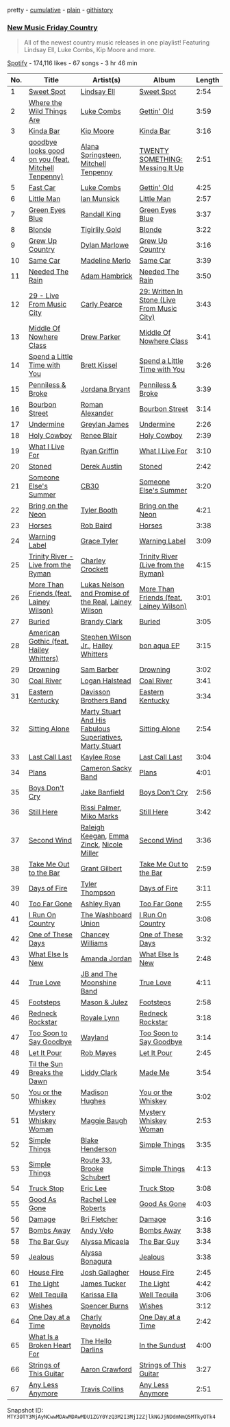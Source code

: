 pretty - [cumulative](/playlists/cumulative/37i9dQZF1DWVn8zvR5ROMB.md) - [plain](/playlists/plain/37i9dQZF1DWVn8zvR5ROMB) - [githistory](https://github.githistory.xyz/mackorone/spotify-playlist-archive/blob/main/playlists/plain/37i9dQZF1DWVn8zvR5ROMB)

### [New Music Friday Country](https://open.spotify.com/playlist/37i9dQZF1DWVn8zvR5ROMB)

> All of the newest country music releases in one playlist! Featuring Lindsay Ell, Luke Combs, Kip Moore and more.

[Spotify](https://open.spotify.com/user/spotify) - 174,116 likes - 67 songs - 3 hr 46 min

| No. | Title | Artist(s) | Album | Length |
|---|---|---|---|---|
| 1 | [Sweet Spot](https://open.spotify.com/track/1HlR2cBtUy2euEdltt7Cdz) | [Lindsay Ell](https://open.spotify.com/artist/4lpA7MWpQpY7hKkwfLxw2Q) | [Sweet Spot](https://open.spotify.com/album/0jGTPi4YLdLW42KjT9IDKY) | 2:54 |
| 2 | [Where the Wild Things Are](https://open.spotify.com/track/0eBFgRxyVSeuT4iyrbukdn) | [Luke Combs](https://open.spotify.com/artist/718COspgdWOnwOFpJHRZHS) | [Gettin' Old](https://open.spotify.com/album/5Uly85dJHHDfHQCsyUQ8gw) | 3:59 |
| 3 | [Kinda Bar](https://open.spotify.com/track/3nQMjaLYxQHD1qEYkovZyo) | [Kip Moore](https://open.spotify.com/artist/2hJPr4lk7Q8SSvCVBl9fWM) | [Kinda Bar](https://open.spotify.com/album/6M3sZd68dyKV2Q9gvWpSYj) | 3:16 |
| 4 | [goodbye looks good on you \(feat\. Mitchell Tenpenny\)](https://open.spotify.com/track/4K3tnAfDLPZPvc3lzsrjoq) | [Alana Springsteen](https://open.spotify.com/artist/4TPT9nwjRvEV49q7f8p4fy), [Mitchell Tenpenny](https://open.spotify.com/artist/1p6CdzJRoicjRcSdWoB9Qc) | [TWENTY SOMETHING: Messing It Up](https://open.spotify.com/album/1Uyc48o6p2Dv1RfyZYztFS) | 2:51 |
| 5 | [Fast Car](https://open.spotify.com/track/1Lo0QY9cvc8sUB2vnIOxDT) | [Luke Combs](https://open.spotify.com/artist/718COspgdWOnwOFpJHRZHS) | [Gettin' Old](https://open.spotify.com/album/5Uly85dJHHDfHQCsyUQ8gw) | 4:25 |
| 6 | [Little Man](https://open.spotify.com/track/2cvRVjFCjMnyf6zy1uTGF9) | [Ian Munsick](https://open.spotify.com/artist/7HjGPPtdNuHcK8crc7iNkn) | [Little Man](https://open.spotify.com/album/2mR1FqZrH3Fe3sqBO8ZBB7) | 2:57 |
| 7 | [Green Eyes Blue](https://open.spotify.com/track/1x15fRBTT4lJCEvPX7kXw6) | [Randall King](https://open.spotify.com/artist/4Uux6BdaCNrVFQ0bqGRtfh) | [Green Eyes Blue](https://open.spotify.com/album/4H07PvbznqL0YjMMVT66tq) | 3:37 |
| 8 | [Blonde](https://open.spotify.com/track/1HuujiW4Juu0OcxvueBY2E) | [Tigirlily Gold](https://open.spotify.com/artist/0z4vOhwPxS2J5ULMg8edzb) | [Blonde](https://open.spotify.com/album/1kKazJ5YxsH7iV351nvXfs) | 3:22 |
| 9 | [Grew Up Country](https://open.spotify.com/track/4rLuT5hLEA3rAvHAFLglze) | [Dylan Marlowe](https://open.spotify.com/artist/0ZZLr8EH3aNFzYpXtaTIax) | [Grew Up Country](https://open.spotify.com/album/5IoCgdWyeILZRHF6r2lYHH) | 3:16 |
| 10 | [Same Car](https://open.spotify.com/track/6yCW8qaDobbzDQS4qjTfJO) | [Madeline Merlo](https://open.spotify.com/artist/4KH3T3jZJtfFtNyfBqwUuu) | [Same Car](https://open.spotify.com/album/18QJ8qka8jU6I9P4SAgmGo) | 3:39 |
| 11 | [Needed The Rain](https://open.spotify.com/track/2YPgBZVNqvBprMbJ23UPUk) | [Adam Hambrick](https://open.spotify.com/artist/5KGZH5Opah1A66dZ2TuWAX) | [Needed The Rain](https://open.spotify.com/album/3XawUgdBEJuVzoLKV1RTM4) | 3:50 |
| 12 | [29 \- Live From Music City](https://open.spotify.com/track/78ETXDXipfmM7S9uw0CSwC) | [Carly Pearce](https://open.spotify.com/artist/4sIl4BTo9l9KqEi0Y3RE72) | [29: Written In Stone \(Live From Music City\)](https://open.spotify.com/album/67o5CFSmkDlqmeA2vkvZx8) | 3:43 |
| 13 | [Middle Of Nowhere Class](https://open.spotify.com/track/0hzkbUtBgEgMyfbymWuDKc) | [Drew Parker](https://open.spotify.com/artist/04roC3Teouu613zLDKvHpQ) | [Middle Of Nowhere Class](https://open.spotify.com/album/0zN8UMoWb3j1yIfdfjfzTE) | 3:41 |
| 14 | [Spend a Little Time with You](https://open.spotify.com/track/06w079NKkoRTF9ppTzQyBk) | [Brett Kissel](https://open.spotify.com/artist/6VOaUBrKfzd49nIAzjVKmm) | [Spend a Little Time with You](https://open.spotify.com/album/5SIYAIdI4VTtla7rPs1wKU) | 3:26 |
| 15 | [Penniless & Broke](https://open.spotify.com/track/26TL1SaQwfeu2RUEpICMOh) | [Jordana Bryant](https://open.spotify.com/artist/69CLILkCLdR4JOoQieAFm2) | [Penniless & Broke](https://open.spotify.com/album/16lLoTcCLcQTGQ2jc6RSZx) | 3:39 |
| 16 | [Bourbon Street](https://open.spotify.com/track/5ebIVI9JQdpDDKtQcjauzC) | [Roman Alexander](https://open.spotify.com/artist/55snOo1hCfZ7FC9ogPpGnH) | [Bourbon Street](https://open.spotify.com/album/3su15FD5dzQprIsQP2KANP) | 3:14 |
| 17 | [Undermine](https://open.spotify.com/track/6At2ZQA676m2DbbstWSUMk) | [Greylan James](https://open.spotify.com/artist/0obiwW8UEpyliJ4xhXqrra) | [Undermine](https://open.spotify.com/album/6a42oarCGa2cJIkTJtWfGW) | 2:26 |
| 18 | [Holy Cowboy](https://open.spotify.com/track/33Zj7C0fxd0uyh6o5KtQzY) | [Renee Blair](https://open.spotify.com/artist/6sv0SHO2ZhBe1i0xkk7uM1) | [Holy Cowboy](https://open.spotify.com/album/3NJX8OzwxpFbVgT4k85tGd) | 2:39 |
| 19 | [What I Live For](https://open.spotify.com/track/1HQjfkdG1vpYj5xvfgisrJ) | [Ryan Griffin](https://open.spotify.com/artist/7dMEBGtGI6O7PoTEucAaBT) | [What I Live For](https://open.spotify.com/album/34k79papXhI4IyY8Zyiwba) | 3:10 |
| 20 | [Stoned](https://open.spotify.com/track/1E0MQXTmFHJnaOGIMqq5LF) | [Derek Austin](https://open.spotify.com/artist/0uNsoq1EVnteLuHRwzvYfZ) | [Stoned](https://open.spotify.com/album/7fzDWt3ZsttqHdjr0bugrz) | 2:42 |
| 21 | [Someone Else's Summer](https://open.spotify.com/track/0fJXlFBJbNaUDjabUqYkUS) | [CB30](https://open.spotify.com/artist/2PYT3wdKG3zn2sjztkf611) | [Someone Else's Summer](https://open.spotify.com/album/2NFqsYoTv7U1tJy05M6TDt) | 3:20 |
| 22 | [Bring on the Neon](https://open.spotify.com/track/5NaxaWrHLoeJjx8WVJMO8b) | [Tyler Booth](https://open.spotify.com/artist/7lUUBDm6D4zeAVxbBqtHel) | [Bring on the Neon](https://open.spotify.com/album/2UTxlKf1ow8TylD4KeLz1v) | 4:21 |
| 23 | [Horses](https://open.spotify.com/track/3Wrbf7Ecb7wDL5nS7L9HL0) | [Rob Baird](https://open.spotify.com/artist/1eE9EMjfAxDNT22LXc4Xpt) | [Horses](https://open.spotify.com/album/1Eh2GN0KEBgCrMCDaTcAfQ) | 3:38 |
| 24 | [Warning Label](https://open.spotify.com/track/61kduNHapiZb81roxGaeYA) | [Grace Tyler](https://open.spotify.com/artist/7rJg0c4D0Xu1TtLmkaEMDH) | [Warning Label](https://open.spotify.com/album/11mQ0dkaWGpKoObMD4o5ne) | 3:09 |
| 25 | [Trinity River \- Live from the Ryman](https://open.spotify.com/track/0an9Y015G7FzQKQAU9kr9b) | [Charley Crockett](https://open.spotify.com/artist/3BJX1nYizKvWpZTY5HOAr4) | [Trinity River \(Live from the Ryman\)](https://open.spotify.com/album/35E9kmkq2kX5S6ZIksSjgC) | 4:15 |
| 26 | [More Than Friends \(feat\. Lainey Wilson\)](https://open.spotify.com/track/0ux8xs7l9rh1Hr8SgExguM) | [Lukas Nelson and Promise of the Real](https://open.spotify.com/artist/5iXYJYmMcjlTFL1qA8UfgY), [Lainey Wilson](https://open.spotify.com/artist/6tPHARSq45lQ8BSALCfkFC) | [More Than Friends \(feat\. Lainey Wilson\)](https://open.spotify.com/album/0aJOXNP0MBlCLrhJF61Igw) | 3:01 |
| 27 | [Buried](https://open.spotify.com/track/7u740aHqd57OfLBikgwIVY) | [Brandy Clark](https://open.spotify.com/artist/5vMAKlvvMNSRQRYCAvpG6S) | [Buried](https://open.spotify.com/album/5gMfRtnp0qQ6PmWHoEsMSZ) | 3:05 |
| 28 | [American Gothic \(feat\. Hailey Whitters\)](https://open.spotify.com/track/72vF5ESZ9UJEpVZkXNN8FL) | [Stephen Wilson Jr.](https://open.spotify.com/artist/4DSDa4HvAWqvb3dMHUOAfd), [Hailey Whitters](https://open.spotify.com/artist/4e9TBaTlI3LVQz3tkTYC0I) | [bon aqua EP](https://open.spotify.com/album/782C6iLDAvYgAjJfd6YmSA) | 3:15 |
| 29 | [Drowning](https://open.spotify.com/track/5dXBit91O3HQg6jonJbqaQ) | [Sam Barber](https://open.spotify.com/artist/08GfvCW09pv2QP4y9sle2a) | [Drowning](https://open.spotify.com/album/0sHHqhHLztj8XsZfZAJvnw) | 3:02 |
| 30 | [Coal River](https://open.spotify.com/track/1feNxzKDVyqTkGuJMrAzVF) | [Logan Halstead](https://open.spotify.com/artist/4XuOM2K7MfXMP6cinOPido) | [Coal River](https://open.spotify.com/album/2QZMDKgCHgI5QXiERup8FL) | 3:41 |
| 31 | [Eastern Kentucky](https://open.spotify.com/track/3KHv9f9K6pZRSv61z4SaRu) | [Davisson Brothers Band](https://open.spotify.com/artist/6RpyMVMX7C09kLgABdwJ1d) | [Eastern Kentucky](https://open.spotify.com/album/4fbqrkjymL0LAtCAFxq7Wd) | 3:34 |
| 32 | [Sitting Alone](https://open.spotify.com/track/2SFK85dn2BPKGOmcj4wKpO) | [Marty Stuart And His Fabulous Superlatives](https://open.spotify.com/artist/559WWygoFrpAD58V0PqVwO), [Marty Stuart](https://open.spotify.com/artist/3OyGv7XUYQwQgECYSzJhyO) | [Sitting Alone](https://open.spotify.com/album/4pOcJnDKF4ZqwboJyJWZ1c) | 2:54 |
| 33 | [Last Call Last](https://open.spotify.com/track/6kayGg0oExDfXnFkTqp97B) | [Kaylee Rose](https://open.spotify.com/artist/0TKoBOWNrYm3FRIHvd1VfH) | [Last Call Last](https://open.spotify.com/album/3RBNJV4pLA6DVP1xNlqL8t) | 3:04 |
| 34 | [Plans](https://open.spotify.com/track/0q8CsnbfFEITM6LQsJtpBP) | [Cameron Sacky Band](https://open.spotify.com/artist/7cuhHElVWaF67zEb1cGIG0) | [Plans](https://open.spotify.com/album/4PSWYGTUhO76kSZupYnivi) | 4:01 |
| 35 | [Boys Don't Cry](https://open.spotify.com/track/2xB4WMt3zCHoZtC55XdOcu) | [Jake Banfield](https://open.spotify.com/artist/2x25aNM4XzVKgrmZw5xcrb) | [Boys Don't Cry](https://open.spotify.com/album/2bhBr380zCJcIrxq2jUS0r) | 2:56 |
| 36 | [Still Here](https://open.spotify.com/track/4sFf1zh6NkOG3YyfE8LcBD) | [Rissi Palmer](https://open.spotify.com/artist/5M6DR8vZz7e0DZmIHKyjZQ), [Miko Marks](https://open.spotify.com/artist/2pkqyjrPhrzJcdhwN80kAs) | [Still Here](https://open.spotify.com/album/45f44m26ubro0tEMbeLV6T) | 3:42 |
| 37 | [Second Wind](https://open.spotify.com/track/2X2PyfXAL4QjBs0Fb87s4h) | [Raleigh Keegan](https://open.spotify.com/artist/1mDIaHzalOaN9oX7hHnpXV), [Emma Zinck](https://open.spotify.com/artist/4FxoICozvWBe6Rpc2L1Twq), [Nicole Miller](https://open.spotify.com/artist/32HvVypa8q2bJIQOcYzIWS) | [Second Wind](https://open.spotify.com/album/5O0b8qYRlcSPAP0uRP3kaH) | 3:36 |
| 38 | [Take Me Out to the Bar](https://open.spotify.com/track/2ZYjew9TueLB0Y6RO8w7CF) | [Grant Gilbert](https://open.spotify.com/artist/22JGfpxVueSHqP2SIi1919) | [Take Me Out to the Bar](https://open.spotify.com/album/6eqwpIVb2oetThsLuKiifm) | 2:59 |
| 39 | [Days of Fire](https://open.spotify.com/track/3p3r4B1F3hvZ3tSbfOhy7m) | [Tyler Thompson](https://open.spotify.com/artist/46Jet9gQzP9jN5oZgJniHf) | [Days of Fire](https://open.spotify.com/album/6rdmlrQGL1gTRVjZv4W23v) | 3:11 |
| 40 | [Too Far Gone](https://open.spotify.com/track/0XC51nEPgNnmnjqi65m64V) | [Ashley Ryan](https://open.spotify.com/artist/7ocagKTuL7owEFIvssbzVq) | [Too Far Gone](https://open.spotify.com/album/3XDTG1T6Rk67odww6x4cBg) | 2:55 |
| 41 | [I Run On Country](https://open.spotify.com/track/6vbAnq2xGOaG4p9a6wPiLE) | [The Washboard Union](https://open.spotify.com/artist/2YftJBwNPaJJMK5ORcHq8k) | [I Run On Country](https://open.spotify.com/album/6eWp5UBy7SjPcZNxQK0Ms5) | 3:08 |
| 42 | [One of These Days](https://open.spotify.com/track/5P7Lehr4D2ZsQCQnUR5lGM) | [Chancey Williams](https://open.spotify.com/artist/6kaBU6Hz3GSkpRh6tfuA98) | [One of These Days](https://open.spotify.com/album/7cW7r50LAQOnwlfis8NR8X) | 3:32 |
| 43 | [What Else Is New](https://open.spotify.com/track/2jCbACQvCY4k6OtXBrbEou) | [Amanda Jordan](https://open.spotify.com/artist/5UzX8YYER6nwjEoJjt6QCv) | [What Else Is New](https://open.spotify.com/album/75WAnHpZksolNF57Ue9Pmt) | 2:48 |
| 44 | [True Love](https://open.spotify.com/track/0gDumBjzj44UKxAJlzzzuP) | [JB and The Moonshine Band](https://open.spotify.com/artist/0fY9RWMWc5guge9XOKe4OW) | [True Love](https://open.spotify.com/album/71LU7CxgDoVHIJlyRi241U) | 4:11 |
| 45 | [Footsteps](https://open.spotify.com/track/5amIs6bmhvDwmviSJg5ySd) | [Mason & Julez](https://open.spotify.com/artist/7ixzwZCFEILN04Sc8SgHkB) | [Footsteps](https://open.spotify.com/album/2MTbZGbI0AJkD6OdPfkxii) | 2:58 |
| 46 | [Redneck Rockstar](https://open.spotify.com/track/5GMTJruaIyRZ14xXn59mfC) | [Royale Lynn](https://open.spotify.com/artist/7dvWKl1x7kPPPiDDBibQaK) | [Redneck Rockstar](https://open.spotify.com/album/4Y7web9v5SP8zapdG8UsYO) | 3:18 |
| 47 | [Too Soon to Say Goodbye](https://open.spotify.com/track/6M4avvxVxEfXSp7we3iFg1) | [Wayland](https://open.spotify.com/artist/5DG4mAvzfoF70wDbSd4wAJ) | [Too Soon to Say Goodbye](https://open.spotify.com/album/6EAbyN2WvgoCD9rRFQ8C7y) | 3:14 |
| 48 | [Let It Pour](https://open.spotify.com/track/3jD54vAj7upO8UlARVb0Kq) | [Rob Mayes](https://open.spotify.com/artist/3P5tlX0dc1Y3oNWwgsojmt) | [Let It Pour](https://open.spotify.com/album/1RX1wkZnJN3pNdQHi5M59i) | 2:45 |
| 49 | [Til the Sun Breaks the Dawn](https://open.spotify.com/track/2qK3Bp4Cw1VPsjBppqSWCi) | [Liddy Clark](https://open.spotify.com/artist/5TFWfcZSH39BwHbxpsn1UJ) | [Made Me](https://open.spotify.com/album/08qM3GuAscJwv4sHzw2Kvk) | 3:54 |
| 50 | [You or the Whiskey](https://open.spotify.com/track/5hMjynxmhkc3PZAxMYnbk5) | [Madison Hughes](https://open.spotify.com/artist/03rZGNLcaUYnzsTxlXpJ3F) | [You or the Whiskey](https://open.spotify.com/album/3NqTDTZn3V0Q7aGN4Dr1fP) | 3:02 |
| 51 | [Mystery Whiskey Woman](https://open.spotify.com/track/6TZ34neTFPVZDJO1tsXQwP) | [Maggie Baugh](https://open.spotify.com/artist/4E82Kdena6yf0reUDRzbvW) | [Mystery Whiskey Woman](https://open.spotify.com/album/0FLOLPLMzLZwPdPJo3m2ar) | 2:53 |
| 52 | [Simple Things](https://open.spotify.com/track/7zvaD4b457nwlwZjeqoivA) | [Blake Henderson](https://open.spotify.com/artist/5ILg0WBOzkaN5ePByRuMw4) | [Simple Things](https://open.spotify.com/album/14UlfT3plPSHVwDx0FqfVY) | 3:35 |
| 53 | [Simple Things](https://open.spotify.com/track/4otlvyelfJJxZlu63beJUN) | [Route 33](https://open.spotify.com/artist/5KDFgnaOWRd3B8V1WQWZlE), [Brooke Schubert](https://open.spotify.com/artist/37AhJFVvcLzRvWWHaHOrlq) | [Simple Things](https://open.spotify.com/album/2yjkujv0fVBteiGF1jtLG3) | 4:13 |
| 54 | [Truck Stop](https://open.spotify.com/track/0ljzK84iwvklpQ9iEPgtZl) | [Eric Lee](https://open.spotify.com/artist/4YctQpJB8K4FYJwM03A6e5) | [Truck Stop](https://open.spotify.com/album/1Ydtio6OLpXGD5XuyGvaZi) | 3:08 |
| 55 | [Good As Gone](https://open.spotify.com/track/4JKX2CIzoGBkuzqwGuIliI) | [Rachel Lee Roberts](https://open.spotify.com/artist/4IkIQH1H6uomyGgjpABSaz) | [Good As Gone](https://open.spotify.com/album/2OfHIL7mKK7M57AStY5tTg) | 4:03 |
| 56 | [Damage](https://open.spotify.com/track/4itNm5VES3chJsckXwQuCI) | [Bri Fletcher](https://open.spotify.com/artist/7L0vBPI3KGaA64mN3j1x3m) | [Damage](https://open.spotify.com/album/7KmUdR5K4xrlaXd4xltgau) | 3:16 |
| 57 | [Bombs Away](https://open.spotify.com/track/3p2fgguxGWJtCa4jdB4M2D) | [Andy Velo](https://open.spotify.com/artist/3qL2M363O7ogr4sKpxAVyR) | [Bombs Away](https://open.spotify.com/album/3CYHgVQVBNz6mTkGmwSBAA) | 3:38 |
| 58 | [The Bar Guy](https://open.spotify.com/track/1N7c1NQGE4LMMJMpUE9MSP) | [Alyssa Micaela](https://open.spotify.com/artist/7k7mCkZfVpQUXTgSowcpej) | [The Bar Guy](https://open.spotify.com/album/4zVUFBJoGcli595MQJ7eEc) | 3:34 |
| 59 | [Jealous](https://open.spotify.com/track/6llXHyRmZtgyNsr5iYJ6UN) | [Alyssa Bonagura](https://open.spotify.com/artist/31P1IMaJH0mI1pvB9jATHB) | [Jealous](https://open.spotify.com/album/7Gniaa6vapjRVyQpLJiceG) | 3:38 |
| 60 | [House Fire](https://open.spotify.com/track/5FL5iulprnKf8jo4xWpiCg) | [Josh Gallagher](https://open.spotify.com/artist/278K10pQN1n0yGXjB0Hp2p) | [House Fire](https://open.spotify.com/album/1NwGCIwogDdZCcSKVy6tKq) | 2:45 |
| 61 | [The Light](https://open.spotify.com/track/0yR3qIIgtfTvv4bTXayP0m) | [James Tucker](https://open.spotify.com/artist/5BxhrOGx4mGsMPi9PphUXG) | [The Light](https://open.spotify.com/album/0GynnBKic0lC9PMaCmd24P) | 4:42 |
| 62 | [Well Tequila](https://open.spotify.com/track/6mareM63ZInxXlsZWtNKUA) | [Karissa Ella](https://open.spotify.com/artist/60SgxHhlYxHNXdA6obPu6X) | [Well Tequila](https://open.spotify.com/album/6igm25OJZaTyAianvQmMoq) | 3:06 |
| 63 | [Wishes](https://open.spotify.com/track/6bZQ1lYaDFDQaVX2iHFMIH) | [Spencer Burns](https://open.spotify.com/artist/4NmjSQ0m4Z3vtiz08n2o08) | [Wishes](https://open.spotify.com/album/5fx37nPX5HApXdvzDzkydl) | 3:12 |
| 64 | [One Day at a Time](https://open.spotify.com/track/2rd29sYMlYgycH03LXIzIv) | [Charly Reynolds](https://open.spotify.com/artist/0Qn2b5t1GBKkYDmtORH1Yp) | [One Day at a Time](https://open.spotify.com/album/0UNBuEz2mSdly9tkBbTyem) | 2:42 |
| 65 | [What Is a Broken Heart For](https://open.spotify.com/track/0aCm3Et01TEjfKeG2bABUK) | [The Hello Darlins](https://open.spotify.com/artist/7cjzTUnfgM7udsWRdTqnNC) | [In the Sundust](https://open.spotify.com/album/4AHKtxn6vYt9a85DlCKg1g) | 4:00 |
| 66 | [Strings of This Guitar](https://open.spotify.com/track/1X5gF87kkd968XLr7nogMl) | [Aaron Crawford](https://open.spotify.com/artist/7i50kdUrJSwt4ds1b0OsvM) | [Strings of This Guitar](https://open.spotify.com/album/0K7lNfR46hKwDURwYrSWH6) | 3:27 |
| 67 | [Any Less Anymore](https://open.spotify.com/track/2WCXsGBEmDyOlomsKmX0ei) | [Travis Collins](https://open.spotify.com/artist/1hB4sZ49ocIuwxPEBIV35m) | [Any Less Anymore](https://open.spotify.com/album/0XvYe5UOAfulMDxPyjZskZ) | 2:51 |

Snapshot ID: `MTY3OTY3MjAyNCwwMDAwMDAwMDU1ZGY0YzQ3M2I3MjI2ZjlkNGJjNDdmNmQ5MTkyOTk4`
